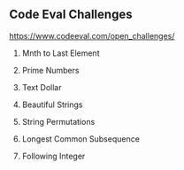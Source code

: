 ## Code Eval Challenges
https://www.codeeval.com/open_challenges/

1. Mnth to Last Element

2. Prime Numbers

3. Text Dollar

4. Beautiful Strings

5. String Permutations

6. Longest Common Subsequence

7. Following Integer